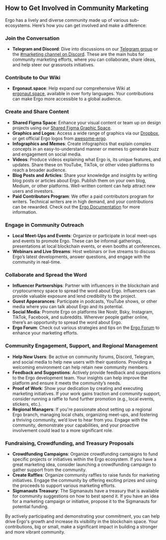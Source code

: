 ## How to Get Involved in Community Marketing

Ergo has a lively and diverse community made up of various sub-ecosystems. Here’s how you can get involved and make a difference:

### Join the Conversation

- **Telegram and Discord**: Dive into discussions on our [Telegram group](https://t.me/ErgoSocials) or the [#marketing channel on Discord](https://discord.gg/TBFXMzha7X). These are the main hubs for community marketing efforts, where you can collaborate, share ideas, and help steer our grassroots initiatives.

### Contribute to Our Wiki

- **Ergonaut.space**: Help expand our comprehensive Wiki at [ergonaut.space](https://ergonaut.space/en/home), available in over forty languages. Your contributions can make Ergo more accessible to a global audience.

### Create and Share Content

- **Shared Figma Space**: Enhance your visual content or team up on design projects using our [Shared Figma Graphic Space](https://www.figma.com/file/pd92vgB3xNFThaacIKodYs/Guide-ID?node-id=1%3A756).
- **Graphics and Logos**: Access a wide range of graphics via our [Dropbox](https://www.dropbox.com/sh/jionpgnj89eod2f/AAC5S1vnOwO3gm2vRYOmDBQ-a?dl=0), or get official Ergo logos from [awesome-ergo](https://github.com/ergoplatform/awesome-ergo/tree/master/graphics/Logo).
- **Infographics and Memes**: Create infographics that explain complex concepts in an easy-to-understand manner or memes to generate buzz and engagement on social media.
- **Videos**: Produce videos explaining what Ergo is, its unique features, and updates. Share these on YouTube, TikTok, or other video platforms to reach a broader audience.
- **Blog Posts and Articles**: Share your knowledge and insights by writing blog posts or articles about Ergo. Publish them on your own blog, Medium, or other platforms. Well-written content can help attract new users and investors.
- **Paid Contributors Program**: We offer a paid contributors program for writers. Technical writers are in high demand, and your contributions can be rewarded. Check out the [Ergo Documentation](https://docs.ergoplatform.com/contribute/marketing/) for more information.

### Engage in Community Outreach

- **Local Meet-Ups and Events**: Organize or participate in local meet-ups and events to promote Ergo. These can be informal gatherings, presentations at local blockchain events, or even booths at conferences.
- **Webinars and Live Streams**: Host webinars or live streams to discuss Ergo’s latest developments, answer questions, and engage with the community in real-time.

### Collaborate and Spread the Word

- **Influencer Partnerships**: Partner with influencers in the blockchain and cryptocurrency space to spread the word about Ergo. Influencers can provide valuable exposure and lend credibility to the project.
- **Guest Appearances**: Participate in podcasts, YouTube shows, or other media where you can talk about Ergo and its potential.
- **Social Media**: Promote Ergo on platforms like Nostr, Bsky, Instagram, TikTok, Facebook, and subreddits. Wherever people gather online, there’s an opportunity to spread the word about Ergo.
- **Ergo Forum**: Check out various strategies and tips on the [Ergo Forum](https://www.ergoforum.org/c/marketing/13) to enhance your marketing efforts.

### Community Engagement, Support, and Regional Management

- **Help New Users**: Be active on community forums, Discord, Telegram, and social media to help new users with their questions. Providing a welcoming environment can help retain new community members.
- **Feedback and Suggestions**: Actively provide feedback and suggestions to the Ergo development team. Your insights can help improve the platform and ensure it meets the community’s needs.
- **Proof of Work**: Show your dedication by creating and executing marketing initiatives. If your work gains traction and community support, consider running a raffle to fund further promotion (e.g., local events, stickers, etc.).
- **Regional Managers**: If you're passionate about setting up a regional Ergo branch, managing local chats, organizing meet-ups, and fostering a thriving community, we’d love to hear from you. Engage with the community, demonstrate your capabilities, and your proactive involvement could lead to a more significant role.

### Fundraising, Crowdfunding, and Treasury Proposals

- **Crowdfunding Campaigns**: Organize crowdfunding campaigns to fund specific projects or initiatives within the Ergo ecosystem. If you have a great marketing idea, consider launching a crowdfunding campaign to gather support from the community.
- **Create Raffles**: Organize community raffles to raise funds for marketing initiatives. Engage the community by offering exciting prizes and using the proceeds to support various marketing efforts.
- **Sigmanauts Treasury**: The Sigmanauts have a treasury that is available for community suggestions on how to best spend it. If you have an idea for a marketing campaign or initiative, propose it to the Sigmanauts for potential funding.


By actively participating and demonstrating your commitment, you can help drive Ergo's growth and increase its visibility in the blockchain space. Your contributions, big or small, make a significant impact in building a stronger and more vibrant community.